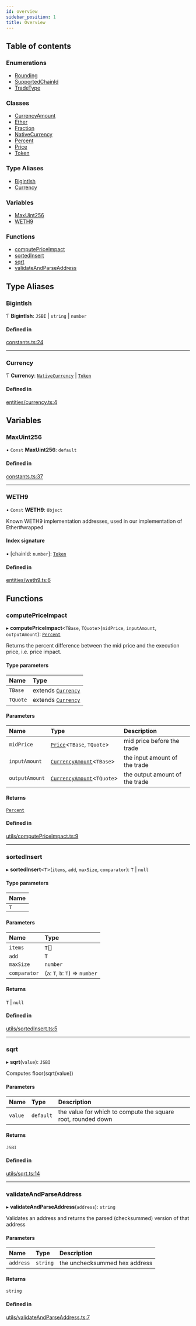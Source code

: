 ```yaml
---
id: overview
sidebar_position: 1
title: Overview
---
```


## Table of contents

### Enumerations

- [Rounding](enums/Rounding.md)
- [SupportedChainId](enums/SupportedChainId.md)
- [TradeType](enums/TradeType.md)

### Classes

- [CurrencyAmount](classes/CurrencyAmount.md)
- [Ether](classes/Ether.md)
- [Fraction](classes/Fraction.md)
- [NativeCurrency](classes/NativeCurrency.md)
- [Percent](classes/Percent.md)
- [Price](classes/Price.md)
- [Token](classes/Token.md)

### Type Aliases

- [BigintIsh](modules.md#bigintish)
- [Currency](modules.md#currency)

### Variables

- [MaxUint256](modules.md#maxuint256)
- [WETH9](modules.md#weth9)

### Functions

- [computePriceImpact](modules.md#computepriceimpact)
- [sortedInsert](modules.md#sortedinsert)
- [sqrt](modules.md#sqrt)
- [validateAndParseAddress](modules.md#validateandparseaddress)

## Type Aliases

### BigintIsh

Ƭ **BigintIsh**: `JSBI` \| `string` \| `number`

#### Defined in

[constants.ts:24](https://github.com/Jingo-Finance/sdk-core/blob/9997e88/src/constants.ts#L24)

___

### Currency

Ƭ **Currency**: [`NativeCurrency`](classes/NativeCurrency.md) \| [`Token`](classes/Token.md)

#### Defined in

[entities/currency.ts:4](https://github.com/Jingo-Finance/sdk-core/blob/9997e88/src/entities/currency.ts#L4)

## Variables

### MaxUint256

• `Const` **MaxUint256**: `default`

#### Defined in

[constants.ts:37](https://github.com/Jingo-Finance/sdk-core/blob/9997e88/src/constants.ts#L37)

___

### WETH9

• `Const` **WETH9**: `Object`

Known WETH9 implementation addresses, used in our implementation of Ether#wrapped

#### Index signature

▪ [chainId: `number`]: [`Token`](classes/Token.md)

#### Defined in

[entities/weth9.ts:6](https://github.com/Jingo-Finance/sdk-core/blob/9997e88/src/entities/weth9.ts#L6)

## Functions

### computePriceImpact

▸ **computePriceImpact**<`TBase`, `TQuote`\>(`midPrice`, `inputAmount`, `outputAmount`): [`Percent`](classes/Percent.md)

Returns the percent difference between the mid price and the execution price, i.e. price impact.

#### Type parameters

| Name | Type |
| :------ | :------ |
| `TBase` | extends [`Currency`](modules.md#currency) |
| `TQuote` | extends [`Currency`](modules.md#currency) |

#### Parameters

| Name | Type | Description |
| :------ | :------ | :------ |
| `midPrice` | [`Price`](classes/Price.md)<`TBase`, `TQuote`\> | mid price before the trade |
| `inputAmount` | [`CurrencyAmount`](classes/CurrencyAmount.md)<`TBase`\> | the input amount of the trade |
| `outputAmount` | [`CurrencyAmount`](classes/CurrencyAmount.md)<`TQuote`\> | the output amount of the trade |

#### Returns

[`Percent`](classes/Percent.md)

#### Defined in

[utils/computePriceImpact.ts:9](https://github.com/Jingo-Finance/sdk-core/blob/9997e88/src/utils/computePriceImpact.ts#L9)

___

### sortedInsert

▸ **sortedInsert**<`T`\>(`items`, `add`, `maxSize`, `comparator`): `T` \| ``null``

#### Type parameters

| Name |
| :------ |
| `T` |

#### Parameters

| Name | Type |
| :------ | :------ |
| `items` | `T`[] |
| `add` | `T` |
| `maxSize` | `number` |
| `comparator` | (`a`: `T`, `b`: `T`) => `number` |

#### Returns

`T` \| ``null``

#### Defined in

[utils/sortedInsert.ts:5](https://github.com/Jingo-Finance/sdk-core/blob/9997e88/src/utils/sortedInsert.ts#L5)

___

### sqrt

▸ **sqrt**(`value`): `JSBI`

Computes floor(sqrt(value))

#### Parameters

| Name | Type | Description |
| :------ | :------ | :------ |
| `value` | `default` | the value for which to compute the square root, rounded down |

#### Returns

`JSBI`

#### Defined in

[utils/sqrt.ts:14](https://github.com/Jingo-Finance/sdk-core/blob/9997e88/src/utils/sqrt.ts#L14)

___

### validateAndParseAddress

▸ **validateAndParseAddress**(`address`): `string`

Validates an address and returns the parsed (checksummed) version of that address

#### Parameters

| Name | Type | Description |
| :------ | :------ | :------ |
| `address` | `string` | the unchecksummed hex address |

#### Returns

`string`

#### Defined in

[utils/validateAndParseAddress.ts:7](https://github.com/Jingo-Finance/sdk-core/blob/9997e88/src/utils/validateAndParseAddress.ts#L7)
